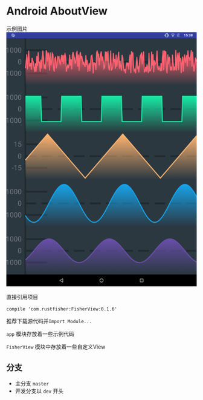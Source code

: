 # Android AboutView
示例图片
![此处输入图片的描述][1]


  [1]: 1.png
直接引用项目
```
compile 'com.rustfisher:FisherView:0.1.6'
```

推荐下载源代码并`Import Module...`

`app` 模块存放着一些示例代码

`FisherView` 模块中存放着一些自定义View


## 分支
* 主分支 `master`
* 开发分支以 `dev` 开头